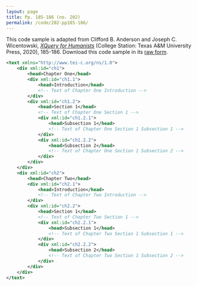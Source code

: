 ```yaml
---
layout: page
title: Pp. 185-186 (no. 202)
permalink: /code/202-pp185-186/
---
```


This code sample is adapted from Clifford B. Anderson and Joseph C. Wicentowski, 
[_XQuery for Humanists_](/) (College Station: Texas A&M University Press, 2020), 185-186. 
Download this code sample in its [raw form](/code/202-pp185-186/202-pp185-186.xml).

```xml
<text xmlns="http://www.tei-c.org/ns/1.0">
    <div xml:id="ch1">
        <head>Chapter One</head>
        <div xml:id="ch1.1">
            <head>Introduction</head>
            <!-- Text of Chapter One Introduction -->
        </div>
        <div xml:id="ch1.2">
            <head>Section 1</head>
            <!-- Text of Chapter One Section 1 -->
            <div xml:id="ch1.2.1">
                <head>Subsection 1</head>
                <!-- Text of Chapter One Section 1 Subsection 1 -->
            </div>
            <div xml:id="ch1.2.2">
                <head>Subsection 2</head>
                <!-- Text of Chapter One Section 1 Subsection 2 -->
            </div>
        </div>
    </div>
    <div xml:id="ch2">
        <head>Chapter Two</head>
        <div xml:id="ch2.1">
            <head>Introduction</head>
            <!-- Text of Chapter Two Introduction -->
        </div>
        <div xml:id="ch2.2">
            <head>Section 1</head>
            <!-- Text of Chapter Two Section 1 -->
            <div xml:id="ch2.2.1">
                <head>Subsection 1</head>
                <!-- Text of Chapter Two Section 1 Subsection 1 -->
            </div>
            <div xml:id="ch2.2.2">
                <head>Subsection 2</head>
                <!-- Text of Chapter Two Section 1 Subsection 2 -->
            </div>
        </div>
    </div>
</text>
```  
